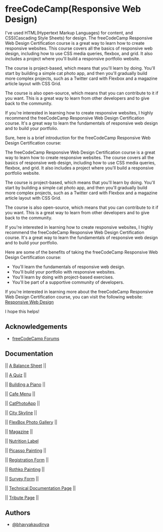 
# freeCodeCamp(Responsive Web Design)

I've used HTML(Hypertext Markup Languages) for content, and CSS(Cascading Style Sheets) for design.
The freeCodeCamp Responsive Web Design Certification course is a great way to learn how to create responsive websites. This course covers all the basics of responsive web design, including how to use CSS media queries, flexbox, and grid. It also includes a project where you'll build a responsive portfolio website.

The course is project-based, which means that you'll learn by doing. You'll start by building a simple cat photo app, and then you'll gradually build more complex projects, such as a Twitter card with Flexbox and a magazine article layout with CSS Grid.

The course is also open-source, which means that you can contribute to it if you want. This is a great way to learn from other developers and to give back to the community.

If you're interested in learning how to create responsive websites, I highly recommend the freeCodeCamp Responsive Web Design Certification course. It's a great way to learn the fundamentals of responsive web design and to build your portfolio.

Sure, here is a brief introduction for the freeCodeCamp Responsive Web Design Certification course:

The freeCodeCamp Responsive Web Design Certification course is a great way to learn how to create responsive websites. The course covers all the basics of responsive web design, including how to use CSS media queries, flexbox, and grid. It also includes a project where you'll build a responsive portfolio website.

The course is project-based, which means that you'll learn by doing. You'll start by building a simple cat photo app, and then you'll gradually build more complex projects, such as a Twitter card with Flexbox and a magazine article layout with CSS Grid.

The course is also open-source, which means that you can contribute to it if you want. This is a great way to learn from other developers and to give back to the community.

If you're interested in learning how to create responsive websites, I highly recommend the freeCodeCamp Responsive Web Design Certification course. It's a great way to learn the fundamentals of responsive web design and to build your portfolio.

Here are some of the benefits of taking the freeCodeCamp Responsive Web Design Certification course:

* You'll learn the fundamentals of responsive web design.
* You'll build your portfolio with responsive websites.
* You'll learn by doing with project-based exercises.
* You'll be part of a supportive community of developers.

If you're interested in learning more about the freeCodeCamp Responsive Web Design Certification course, you can visit the following website: <a href="https://www.freecodecamp.org/learn/responsive-web-design">Responsive Web Design</a>

I hope this helps!

## Acknowledgements

 - [freeCodeCamp Forums](https://forum.freecodecamp.org/)
  
## Documentation

|| [A Balance Sheet](https://github.com/bhavyakaudinya/freeCodeCamp/tree/master/A%20Balance%20Sheet) ||

|| [A Quiz](https://github.com/bhavyakaudinya/freeCodeCamp/tree/master/A%20Quiz) ||

|| [Building a Piano](https://github.com/bhavyakaudinya/freeCodeCamp/tree/master/Building%20a%20Piano) ||

|| [Cafe Menu](https://github.com/bhavyakaudinya/freeCodeCamp/tree/master/Cafe%20Menu) ||

|| [CatPhotoApp](https://github.com/bhavyakaudinya/freeCodeCamp/tree/master/CatPhotoApp) ||

|| [City Skyline](https://github.com/bhavyakaudinya/freeCodeCamp/tree/master/City%20Skyline) ||

|| [FlexBox Photo Gallery](https://github.com/bhavyakaudinya/freeCodeCamp/tree/master/FlexBox%20Photo%20Gallery) ||

|| [Magazine](https://github.com/bhavyakaudinya/freeCodeCamp/tree/master/Magazine) ||

|| [Nutrition Label](https://github.com/bhavyakaudinya/freeCodeCamp/tree/master/Nutrition%20Label)

|| [Picasso Painting](https://github.com/bhavyakaudinya/freeCodeCamp/tree/master/Picasso%20Painting) ||

|| [Registration Form](https://github.com/bhavyakaudinya/freeCodeCamp/tree/master/Registration%20Form) ||

|| [Rothko Painting](https://github.com/bhavyakaudinya/freeCodeCamp/tree/master/Rothko%20Painting) ||

|| [Survey Form](https://github.com/bhavyakaudinya/freeCodeCamp/tree/master/Survey%20Form) ||

|| [Technical Documentation Page](https://github.com/bhavyakaudinya/freeCodeCamp/tree/master/Technical%20Documentation%20Page) ||

|| [Tribute Page](https://github.com/bhavyakaudinya/freeCodeCamp/tree/master/Tribute%20Page) ||

## Authors

- [@bhavyakaudinya](https://www.github.com/bhavyakaudinya)



